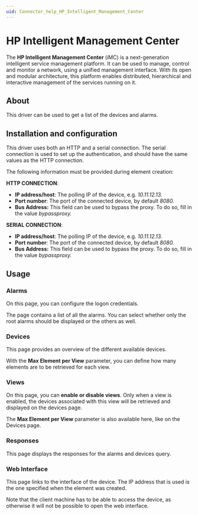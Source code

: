 ```yaml
---
uid: Connector_help_HP_Intelligent_Management_Center
---
```


# HP Intelligent Management Center

The **HP Intelligent Management Center** (iMC) is a next-generation intelligent service management platform. It can be used to manage, control and monitor a network, using a unified management interface. With its open and modular architecture, this platform enables distributed, hierarchical and interactive management of the services running on it.

## About

This driver can be used to get a list of the devices and alarms.

## Installation and configuration

This driver uses both an HTTP and a serial connection. The serial connection is used to set up the authentication, and should have the same values as the HTTP connection.

The following information must be provided during element creation:

**HTTP CONNECTION**:

- **IP address/host**: The polling IP of the device, e.g. *10.11.12.13.*
- **Port number**: The port of the connected device, by default *8080.*
- **Bus Address:** This field can be used to bypass the proxy. To do so, fill in the value *bypassproxy.*

**SERIAL CONNECTION**:

- **IP address/host**: The polling IP of the device, e.g. *10.11.12.13.*
- **Port number**: The port of the connected device, by default *8080.*
- **Bus Address:** This field can be used to bypass the proxy. To do so, fill in the value *bypassproxy.*

## Usage

### Alarms

On this page, you can configure the logon credentials.

The page contains a list of all the alarms. You can select whether only the root alarms should be displayed or the others as well.

### Devices

This page provides an overview of the different available devices.

With the **Max Element per View** parameter, you can define how many elements are to be retrieved for each view.

### Views

On this page, you can **enable or disable views**. Only when a view is enabled, the devices associated with this view will be retrieved and displayed on the devices page.

The **Max Element per View** parameter is also available here, like on the Devices page.

### Responses

This page displays the responses for the alarms and devices query.

### Web Interface

This page links to the interface of the device. The IP address that is used is the one specified when the element was created.

Note that the client machine has to be able to access the device, as otherwise it will not be possible to open the web interface.
